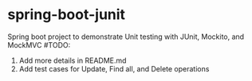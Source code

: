# spring-boot-junit
Spring boot project to demonstrate Unit testing with JUnit, Mockito, and MockMVC
#TODO: 
1) Add more details in README.md
2) Add test cases for Update, Find all, and Delete operations
